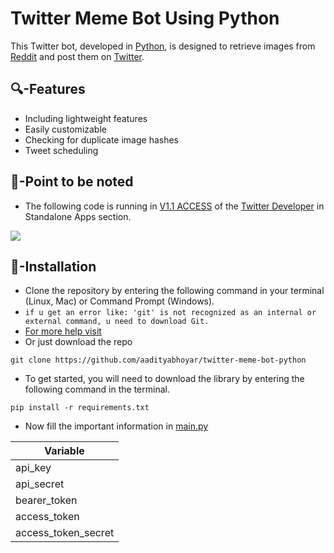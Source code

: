 # Twitter Meme Bot Using Python
This Twitter bot, developed in [Python](https://www.python.org), is designed to retrieve images from [Reddit](https://www.reddit.com) and post them on [Twitter](https://www.twitter.com).

## 🔍-Features

- Including lightweight features
- Easily customizable
- Checking for duplicate image hashes
- Tweet scheduling

## 📒-Point to be noted
- The following code is running in [V1.1 ACCESS](https://developer.twitter.com/en/docs/twitter-api/v1) of the [Twitter Developer](https://developer.twitter.com/) in Standalone Apps section.
<img src =  "https://cdn.discordapp.com/attachments/1054093794414444544/1054095592755839027/Image01.png">

## 🚦-Installation
- Clone the repository by entering the following command in your terminal (Linux, Mac) or Command Prompt (Windows).
- `if u get an error like: 'git' is not recognized as an internal or external command, u need to download Git.` 
- [For more help visit](https://stackoverflow.com/questions/4492979/git-is-not-recognized-as-an-internal-or-external-command)
- Or just download the repo

```
git clone https://github.com/aadityabhoyar/twitter-meme-bot-python
```

- To get started, you will need to download the library by entering the following command in the terminal.

```
pip install -r requirements.txt
```

- Now fill the important information in [main.py](https://github.com/aadityabhoyar/twitter-meme-bot-python/blob/main/main.py)

| Variable                  | 
| ------------------------- | 
| api_key     | 
| api_secret      | 
| bearer_token     | 
| access_token      |
| access_token_secret     | 


